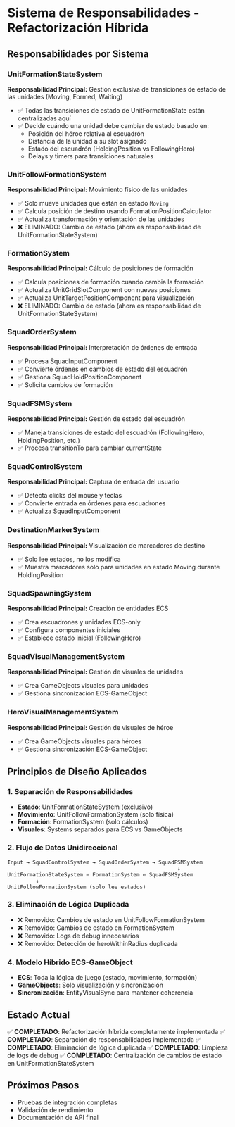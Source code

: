 # Sistema de Responsabilidades - Refactorización Híbrida

## Responsabilidades por Sistema

### UnitFormationStateSystem
**Responsabilidad Principal:** Gestión exclusiva de transiciones de estado de las unidades (Moving, Formed, Waiting)
- ✅ Todas las transiciones de estado de UnitFormationState están centralizadas aquí
- ✅ Decide cuándo una unidad debe cambiar de estado basado en:
  - Posición del héroe relativa al escuadrón
  - Distancia de la unidad a su slot asignado
  - Estado del escuadrón (HoldingPosition vs FollowingHero)
  - Delays y timers para transiciones naturales

### UnitFollowFormationSystem
**Responsabilidad Principal:** Movimiento físico de las unidades
- ✅ Solo mueve unidades que están en estado `Moving`
- ✅ Calcula posición de destino usando FormationPositionCalculator
- ✅ Actualiza transformación y orientación de las unidades
- ❌ ELIMINADO: Cambio de estado (ahora es responsabilidad de UnitFormationStateSystem)

### FormationSystem
**Responsabilidad Principal:** Cálculo de posiciones de formación
- ✅ Calcula posiciones de formación cuando cambia la formación
- ✅ Actualiza UnitGridSlotComponent con nuevas posiciones
- ✅ Actualiza UnitTargetPositionComponent para visualización
- ❌ ELIMINADO: Cambio de estado (ahora es responsabilidad de UnitFormationStateSystem)

### SquadOrderSystem
**Responsabilidad Principal:** Interpretación de órdenes de entrada
- ✅ Procesa SquadInputComponent
- ✅ Convierte órdenes en cambios de estado del escuadrón
- ✅ Gestiona SquadHoldPositionComponent
- ✅ Solicita cambios de formación

### SquadFSMSystem
**Responsabilidad Principal:** Gestión de estado del escuadrón
- ✅ Maneja transiciones de estado del escuadrón (FollowingHero, HoldingPosition, etc.)
- ✅ Procesa transitionTo para cambiar currentState

### SquadControlSystem
**Responsabilidad Principal:** Captura de entrada del usuario
- ✅ Detecta clicks del mouse y teclas
- ✅ Convierte entrada en órdenes para escuadrones
- ✅ Actualiza SquadInputComponent

### DestinationMarkerSystem
**Responsabilidad Principal:** Visualización de marcadores de destino
- ✅ Solo lee estados, no los modifica
- ✅ Muestra marcadores solo para unidades en estado Moving durante HoldingPosition

### SquadSpawningSystem
**Responsabilidad Principal:** Creación de entidades ECS
- ✅ Crea escuadrones y unidades ECS-only
- ✅ Configura componentes iniciales
- ✅ Establece estado inicial (FollowingHero)

### SquadVisualManagementSystem
**Responsabilidad Principal:** Gestión de visuales de unidades
- ✅ Crea GameObjects visuales para unidades
- ✅ Gestiona sincronización ECS-GameObject

### HeroVisualManagementSystem
**Responsabilidad Principal:** Gestión de visuales de héroe
- ✅ Crea GameObjects visuales para héroes
- ✅ Gestiona sincronización ECS-GameObject

## Principios de Diseño Aplicados

### 1. Separación de Responsabilidades
- **Estado**: UnitFormationStateSystem (exclusivo)
- **Movimiento**: UnitFollowFormationSystem (solo física)
- **Formación**: FormationSystem (solo cálculos)
- **Visuales**: Systems separados para ECS vs GameObjects

### 2. Flujo de Datos Unidireccional
```
Input → SquadControlSystem → SquadOrderSystem → SquadFSMSystem
                                                      ↓
UnitFormationStateSystem ← FormationSystem ← SquadFSMSystem
         ↓
UnitFollowFormationSystem (solo lee estados)
```

### 3. Eliminación de Lógica Duplicada
- ❌ Removido: Cambios de estado en UnitFollowFormationSystem
- ❌ Removido: Cambios de estado en FormationSystem
- ❌ Removido: Logs de debug innecesarios
- ❌ Removido: Detección de heroWithinRadius duplicada

### 4. Modelo Híbrido ECS-GameObject
- **ECS**: Toda la lógica de juego (estado, movimiento, formación)
- **GameObjects**: Solo visualización y sincronización
- **Sincronización**: EntityVisualSync para mantener coherencia

## Estado Actual
✅ **COMPLETADO**: Refactorización híbrida completamente implementada
✅ **COMPLETADO**: Separación de responsabilidades implementada
✅ **COMPLETADO**: Eliminación de lógica duplicada
✅ **COMPLETADO**: Limpieza de logs de debug
✅ **COMPLETADO**: Centralización de cambios de estado en UnitFormationStateSystem

## Próximos Pasos
- Pruebas de integración completas
- Validación de rendimiento
- Documentación de API final
